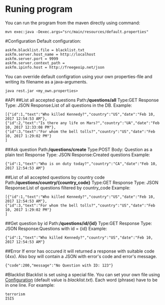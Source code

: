 # Runing program
You can run the program from the maven directly using command:
```
mvn exec:java -Dexec.args="src/main/resources/default.properties"
```

#Configuration
Default configuration:
```
askfm.blacklist.file = blacklist.txt
askfm.server.host_name = http://localhost
askfm.server.port = 9999
askfm.server.context_path = 
askfm.ipinfo.host = http://freegeoip.net/json
```
You can override default configration using your own properties-file and writing its filename as a java-arguments.
```
java rest.jar <my_own.properties>
```

#API
##List all accepted questions
Path:**/questions/all**
Type:GET
Response Type: JSON
Response:List of all questions in the DB.
Example:
```
[{"id":1,"text":"Who killed Kennedy?","country":"US","date":"Feb 10, 2017 12:54:53 AM"},
{"id":2,"text":"Is there any life on Mars?","country":"UA","date":"Feb 10, 2017 12:33:08 PM"},
{"id":3,"text":"For whom the bell tolls?","country":"US","date":"Feb 10, 2017 1:29:02 PM"}
]
```
##Ask question
Path:**/questions/create**
Type:POST
Body: Question as a plain text
Response Type: JSON
Response:Created questions
Example:
```
{"id":1,"text":"Who is on duty today?","country":"CA","date":"Feb 10, 2017 12:54:53 AM"}
```
##List of all accepted questions by country code
Path:**/questions/country/{country_code}**
Type:GET
Response Type: JSON
Response:List of questions filtered by country_code
Example:
```
[{"id":1,"text":"Who killed Kennedy?","country":"US","date":"Feb 10, 2017 12:54:53 AM"},
{"id":3,"text":"For whom the bell tolls?","country":"US","date":"Feb 10, 2017 1:29:02 PM"}
]
```
##Get question by id
Path:**/questions/id/{id}**
Type:GET
Response Type: JSON
Response:Questions with id = {id}
Example:
```
{"id":1,"text":"Who killed Kennedy?","country":"US","date":"Feb 10, 2017 12:54:53 AM"}
```
##Error
If error has occured it will returned a response with suitable code (4xx). Also boy will contain a JSON with error's code and error's message.
```
{"code":200,"message":"No Question with ID: 123"}
```
#Blacklist
Blacklist is set using a special file. You can set your own file using [Configuration](#Configuration) (default value is *blacklist.txt*). Each word (phrase) have to be in one line. For example:
```
terrorism
ISIS
```
